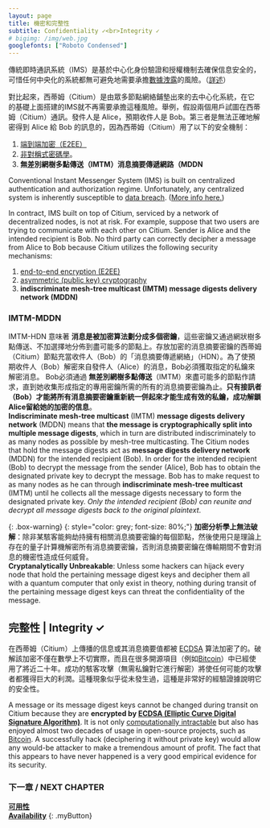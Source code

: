```yaml
---
layout: page
title: 機密和完整性
subtitle: Confidentiality ✓<br>Integrity ✓
# bigimg: /img/web.jpg
googlefonts: ["Roboto Condensed"]
---
```


傳統即時通訊系統（IMS）是基於中心化身份驗證和授權機制去確保信息安全的，可惜任何中央化的系統都無可避免地需要承擔[數據洩露](https://en.wikipedia.org/wiki/Data_breach)的風險。（[詳述](../fallible_providers)）

對比起來，西蒂姆（Citium）是由眾多節點網絡鋪墊出來的去中心化系統，在它的基礎上面搭建的IMS就不再需要承擔這種風險。舉例，假設兩個用戶試圖在西蒂姆（Citium）通訊。發件人是 Alice，預期收件人是 Bob。第三者是無法正確地解密得到 Alice 給 Bob 的訊息的，因為西蒂姆（Citium）用了以下的安全機制：

1. [端到端加密（E2EE）](https://zh.wikipedia.org/zh-tw/%E7%AB%AF%E5%88%B0%E7%AB%AF%E5%8A%A0%E5%AF%86)
2. [非對稱式密碼學](https://zh.wikipedia.org/wiki/%E5%85%AC%E5%BC%80%E5%AF%86%E9%92%A5%E5%8A%A0%E5%AF%86)。
3. __無差別網樹多點傳送（IMTM）消息摘要傳遞網路（MDDN__

Conventional Instant Messenger System (IMS) is built on centralized authentication and authorization regime. Unfortunately, any centralized system is inherently susceptible to [data breach](https://en.wikipedia.org/wiki/Data_breach). ([More info here.](../fallible_providers))

In contract, IMS built on top of Citium, serviced by a network of decentralized nodes, is not at risk. For example, suppose that two users are trying to communicate with each other on Citium. Sender is Alice and the intended recipient is Bob. No third party can correctly decipher a message from Alice to Bob because Citium utilizes the following security mechanisms:

1. [end-to-end encryption (E2EE)](https://en.wikipedia.org/wiki/End-to-end_encryption)
2. [asymmetric (public key) cryptography](https://en.wikipedia.org/wiki/Public-key_cryptography)
3. **indiscriminate mesh-tree multicast (IMTM) message digests delivery network (MDDN)**

### IMTM-MDDN

IMTM-HDN 意味著 __消息是被加密算法劃分成多個密鑰__，這些密鑰又通過網狀樹多點傳送、不加選擇地分佈到盡可能多的節點上。存放加密的消息摘要密鑰的西蒂姆（Citium）節點充當收件人（Bob）的「消息摘要傳遞網絡」（HDN）。為了使預期收件人（Bob）解密來自發件人（Alice）的消息，Bob必須獲取指定的私鑰來解密消息。 Bob必須通過 __無差別網樹多點傳送__（IMTM）來盡可能多的節點作請求，直到她收集形成指定的專用密鑰所需的所有的消息摘要密鑰為止。__只有接訊者（Bob）才能將所有消息摘要密鑰重新統一併起來才能生成有效的私鑰，成功解鎖Alice留給她的加密的信息__。
<br>
**Indiscriminate mesh-tree multicast** (IMTM) **message digests delivery network** (MDDN) means that __the message is cryptographically split into multiple message digests__, which in turn are distributed indiscriminately to as many nodes as possible by mesh-tree multicasting. The Citium nodes that hold the message digests act as **message digests delivery network** (MDDN) for the intended recipient (Bob). In order for the intended recipient (Bob) to decrypt the message from the sender (Alice), Bob has to obtain the designated private key to decrypt the message. Bob has to make request to as many nodes as he can through **indiscriminate mesh-tree multicast** (IMTM) until he collects all the message digests necessary to form the designated private key. _Only the intended recipient (Bob) can reunite and decrypt all message digests back to the original plaintext_.

{: .box-warning}
{: style="color: grey; font-size: 80%;"}
__加密分析學上無法破解__：除非某駭客能夠劫持擁有相關消息摘要密鑰的每個節點，然後使用只是理論上存在的量子計算機解密所有消息摘要密鑰，否則消息摘要密鑰在傳輸期間不會對消息的機密性造成任何威脅。
<br>
__Cryptanalytically Unbreakable__: Unless some hackers can hijack every node that hold the pertaining message digest keys and decipher them all with a quantum computer that only exist in theory, nothing during transit of the pertaining message digest keys can threat the confidentiality of the message.

## 完整性 | Integrity ✓

在西蒂姆（Citium）上傳播的信息或其消息摘要值都被 [ECDSA](https://en.wikipedia.org/wiki/Elliptic_Curve_Digital_Signature_Algorithm) 算法加密了的。破解該加密不僅在數學上不切實際，而且在很多開源項目（例如[Bitcoin](https://en.wikipedia.org/wiki/Bitcoin)）中已經使用了將近二十年。成功的駭客攻擊（無需私鑰對它進行解密）將使任何可能的攻擊者都獲得巨大的利潤。這種現象似乎從未發生過，這種是非常好的經驗證據說明它的安全性。

A message or its message digest keys cannot be changed during transit on Citium because they are __encrypted by [ECDSA (Elliptic Curve Digital Signature Algorithm)](https://en.wikipedia.org/wiki/Elliptic_Curve_Digital_Signature_Algorithm)__. It is not only [computationally intractable](https://en.wikipedia.org/wiki/Computational_complexity_theory#Intractability) but also has enjoyed almost two decades of usage in open-source projects, such as [Bitcoin](https://en.wikipedia.org/wiki/Bitcoin). A successfully hack (deciphering it without private key) would allow any would-be attacker to make a tremendous amount of profit. The fact that this appears to have never happened is a very good empirical evidence for its security.

### 下一章 / NEXT CHAPTER
[**可用性**](../availability)<br>
[**Availability**](../availability)
{: .myButton}
